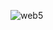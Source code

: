 ![web5](https://github.com/MerveAltnsk/E-Food/assets/53054140/5e2526e4-b0a8-4707-84ab-ce4a3452f4fd)

